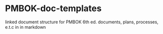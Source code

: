 # PMBOK-doc-templates
linked document structure for PMBOK 6th ed. documents, plans, processes, e.t.c in in markdown
